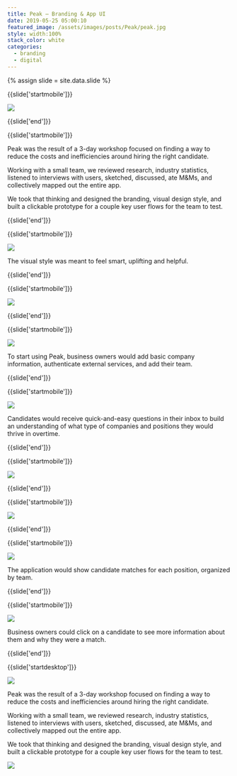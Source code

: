 ```yaml
---
title: Peak — Branding & App UI
date: 2019-05-25 05:00:10
featured_image: /assets/images/posts/Peak/peak.jpg
style: width:100%
stack_color: white
categories:
  - branding
  - digital
---
```


{% assign slide = site.data.slide %}

{{slide['startmobile']}}

<div><img class='full-height' src='{{ site.url }}/assets/images/posts/Peak/peak-1-mobile@2x.png' /></div>

{{slide['end']}}

{{slide['startmobile']}}

Peak was the result of a 3-day workshop focused on finding a way to reduce the costs and inefficiencies around hiring the right candidate.

Working with a small team, we reviewed research, industry statistics, listened to interviews with users, sketched, discussed, ate M&Ms, and collectively mapped out the entire app.

We took that thinking and designed the branding, visual design style, and built a clickable prototype for a couple key user flows for the team to test.

{{slide['end']}}

{{slide['startmobile']}}

<div><img class='full-height' src='{{ site.url }}/assets/images/posts/Peak/peak-2-mobile@2x.png' /></div>

<p class='bg'>The visual style was meant to feel smart, uplifting and helpful.</p>

{{slide['end']}}

{{slide['startmobile']}}

<div><img class='full-height' src='{{ site.url }}/assets/images/posts/Peak/peak-3-mobile@2x.png' /></div>

{{slide['end']}}

{{slide['startmobile']}}

<div><img class='full-height' src='{{ site.url }}/assets/images/posts/Peak/peak-7-mobile@2x.png' /></div>

<p class='bg-dark'>To start using Peak, business owners would add basic company information, authenticate external services, and add their team.</p>

{{slide['end']}}

{{slide['startmobile']}}

<div><img class='full-height' src='{{ site.url }}/assets/images/posts/Peak/peak-4-mobile@2x.png' /></div>

<p class='bg-dark'>Candidates would receive quick-and-easy questions in their inbox to build an understanding of what type of companies and positions they would thrive in overtime.</p>

{{slide['end']}}

{{slide['startmobile']}}

<div><img class='full-height' class='full-height' src='{{ site.url }}/assets/images/posts/Peak/peak-5-mobile@2x.png' /></div>

<p class='bg-dark'></p>

{{slide['end']}}

{{slide['startmobile']}}

<div><img class='full-height' src='{{ site.url }}/assets/images/posts/Peak/peak-6-mobile@2x.png' /></div>

<p class='bg-dark'></p>

{{slide['end']}}

{{slide['startmobile']}}

<div><img class='full-height' src='{{ site.url }}/assets/images/posts/Peak/peak-8-mobile@2x.png' /></div>

<p class='bg-dark'>The application would show candidate matches for each position, organized by team.</p>

{{slide['end']}}

{{slide['startmobile']}}

<div><img class='full-height' src='{{ site.url }}/assets/images/posts/Peak/peak-9-mobile@2x.png' /></div>

<p class='bg-dark'>Business owners could click on a candidate to see more information about them and why they were a match.</p>

{{slide['end']}}

{{slide['startdesktop']}}

<div><img class='full-width' src='{{ site.url }}/assets/images/posts/Peak/peak-1@2x.png' /></div>

Peak was the result of a 3-day workshop focused on finding a way to reduce the costs and inefficiencies around hiring the right candidate.

Working with a small team, we reviewed research, industry statistics, listened to interviews with users, sketched, discussed, ate M&Ms, and collectively mapped out the entire app.

We took that thinking and designed the branding, visual design style, and built a clickable prototype for a couple key user flows for the team to test.

<div class='row'>

<div><img src='{{ site.url }}/assets/images/posts/Peak/peak-2@2x.png' /></div><!--

--><div><img src='{{ site.url }}/assets/images/posts/Peak/peak-3@2x.png' /></div>

</div>

<figcaption>The concentric outlines are meant to evoke radar, as if the logo is scanning the the market for the perfect candidate.</figcaption>

The visual style was designed to feel smart, uplifting and helpful.

<div><img src='{{ site.url }}/assets/images/posts/Peak/peak-4@2x.png' /></div>

To start using Peak, business owners would add basic company information, authenticate external services, and add their team.

<div><img src='{{ site.url }}/assets/images/posts/Peak/peak-5@2x.png' /></div>

Candidates would receive quick-and-easy questions in their inbox to build an understanding of what type of companies and positions they would thrive in overtime.

<div><img src='{{ site.url }}/assets/images/posts/Peak/peak-6@2x.png' /></div>

The application would show candidate matches for each position, organized by team.

<div><img src='{{ site.url }}/assets/images/posts/Peak/peak-7@2x.png' /></div>

Business owners could click on a candidate to see more information about them and why they were a match.

<div><img src='{{ site.url }}/assets/images/posts/Peak/peak-8@2x.png' /></div>

{{slide['end']}}
